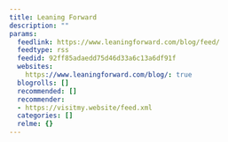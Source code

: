 ```yaml
---
title: Leaning Forward
description: ""
params:
  feedlink: https://www.leaningforward.com/blog/feed/
  feedtype: rss
  feedid: 92ff85adaedd75d46d33a6c13a6df91f
  websites:
    https://www.leaningforward.com/blog/: true
  blogrolls: []
  recommended: []
  recommender:
  - https://visitmy.website/feed.xml
  categories: []
  relme: {}
---
```

